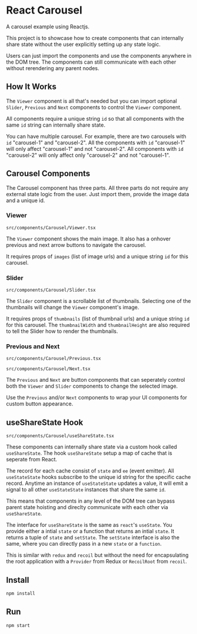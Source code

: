 # React Carousel

A carousel example using Reactjs.

This project is to showcase how to create components that can internally
share state without the user explicitly setting up any state logic.

Users can just import the components and use the components anywhere in the
DOM tree. The components can still communicate with each other without
rerendering any parent nodes.

## How It Works

The `Viewer` component is all that's needed but you can import optional
`Slider`, `Previous` and `Next` components to control the `Viewer` component.

All components require a unique string `id` so that all components with the same
`id` string can internally share state.

You can have multiple carousel. For example, there are two carousels with
`id` "carousel-1" and "carousel-2". All the components with `id` "carousel-1"
will only affect "carousel-1" and not "carousel-2". All components with
`id` "carousel-2" will only affect only "carousel-2" and not "carousel-1".

## Carousel Components

The Carousel component has three parts. All three parts do not require any
external state logic from the user. Just import them, provide the image data
and a unique id.

### Viewer

`src/components/Carousel/Viewer.tsx`

The `Viewer` component shows the main image. It also has a onhover previous and
next arrow buttons to navigate the carousel.

It requires props of `images` (list of image urls) and a unique string `id` for
this carousel.

### Slider

`src/components/Carousel/Slider.tsx`

The `Slider` component is a scrollable list of thumbnails.
Selecting one of the thumbnails will change the `Viewer` component's image.

It requires props of `thumbnails` (list of thumbnail urls) and a unique string
`id` for this carousel. The `thumbnailWidth` and `thumbnailHeight` are also
required to tell the Slider how to render the thumbnails.

### Previous and Next

`src/components/Carousel/Previous.tsx`

`src/components/Carousel/Next.tsx`

The `Previous` and `Next` are button components that can seperately control
both the `Viewer` and `Slider` components to change the selected image.

Use the `Previous` and/or `Next` components to wrap your UI components for
custom button appearance.

## useShareState Hook

`src/components/Carousel/useShareState.tsx`

These components can internally share state via a custom hook called
`useShareState`. The hook `useShareState` setup a map of cache that is seperate
from React.

The record for each cache consist of `state` and `ee` (event emitter).
All `useStateState` hooks subscribe to the unique id string for the specific
cache record. Anytime an instance of `useStateState` updates a value, it will
emit a signal to all other `useStateState` instances that share the same `id`.

This means that components in any level of the DOM tree can bypass parent state
hoisting and direclty communicate with each other via `useShareState`.

The interface for `useShareState` is the same as `react`'s `useState`.
You provide either a intial `state` or a function that returns an intial
`state`. It returns a tuple of `state` and `setState`. The `setState` interface
is also the same, where you can directly pass in a new `state` or a `function`.

This is similar with `redux` and `recoil` but without the need for encapsulating
the root application with a `Provider` from Redux or `RecoilRoot` from `recoil`.

## Install

```bash
npm install
```

## Run

```bash
npm start
```
